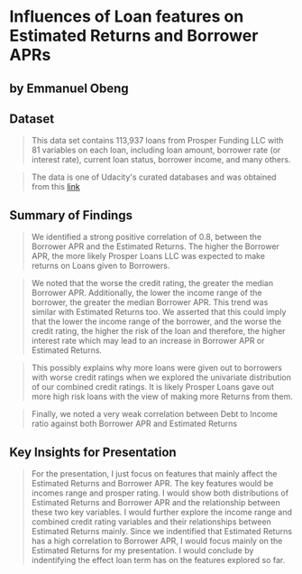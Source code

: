 # Influences of Loan features on Estimated Returns and Borrower APRs
## by Emmanuel Obeng


## Dataset

>This data set contains 113,937 loans from Prosper Funding LLC with 81 variables on each loan, including loan amount, borrower rate (or interest rate), current loan status, borrower income, and many others.

> The data is one of Udacity's curated databases and was obtained from this [link](https://s3.amazonaws.com/udacity-hosted-downloads/ud651/prosperLoanData.csv.)


## Summary of Findings

> We identified a strong positive correlation of 0.8, between the Borrower APR and the Estimated Returns. The higher the Borrower APR, the more likely Prosper Loans LLC was expected to make returns on Loans given to Borrowers.

> We noted that the worse the credit rating, the greater the median Borrower APR. Additionally, the lower the income range of the borrower, the greater the median Borrower APR. This trend was similar with Estimated Returns too. We asserted that this could imply that the lower the income range of the borrower, and the worse the credit rating, the higher the risk of the loan and therefore, the higher interest rate which may lead to an increase in Borrower APR or Estimated Returns.

> This possibly explains why more loans were given out to borrowers with worse credit ratings when we explored the univariate distribution of our combined credit ratings. It is likely Prosper Loans gave out more high risk loans with the view of making more Returns from them.

> Finally, we noted a very weak correlation between Debt to Income ratio against both Borrower APR and Estimated Returns


## Key Insights for Presentation


> For the presentation, I just focus on features that mainly affect the Estimated Returns and Borrower APR. The key features would be incomes range and prosper rating. I would show both distributions of Estimated Returns and Borrower APR and the relationship between these two key variables. I would further explore the income range and combined credit rating variables and their relationships between Estimated Returns mainly. Since we indentified that Estimated Returns has a high correlation to Borrower APR, I would focus mainly on the Estimated Returns for my presentation. I would conclude by indentifying the effect loan term has on the features explored so far.
